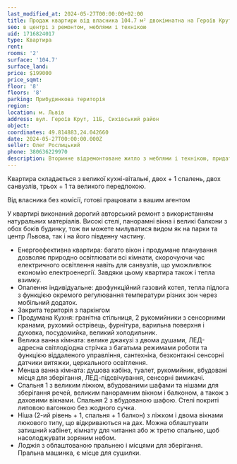 ```yaml
---
last_modified_at: 2024-05-27T00:00:00+02:00
title: Продаж квартири від власника 104.7 м² двокімнатна на Героїв Крут
seo: в центрі з ремонтом, меблями і технікою
uid: 1716824017
type: Квартира
rent:
rooms: '2'
surface: '104.7'
surface_land:
price: $199000
price_sqmt:
floor: '8'
floors: '8'
parking: Прибудинкова територія
region:
location: м. Львів
address: вул. Героїв Крут, 11Б, Сихівський район
object:
coordinates: 49.814883,24.042660
date: 2024-05-27T00:00:00.000Z
seller: Олег Рослицький
phone: 380636229970
description: Вторинне відремонтоване житло з меблями і технікою, придатне і готове для проживання
---
```


Квартира складається з великої кухні-вітальні, двох + 1 спалень, двох санвузлів, трьох + 1 та великого передпокою.

Від власника без комісії, готові працювати з вашим агентом

У квартирі виконаний дорогий авторський ремонт з використанням натуральних матеріалів. Високі стелі, панорамні вікна і великі балкони з обох боків будинку, тож ви можете милуватися видом як на парки та центр Львова, так і на його південну частину.

- Енергоефективна квартира: багато вікон і продумане планування дозволяє природно освітлювати всі кімнати, скорочуючи час електричного освітлення навіть для санвузлів, що уможливлює економію електроенергії. Завдяки цьому квартира також і тепла взимку.
- Опалення індивідуальне: двофункційний газовий котел, тепла підлога з функцією окремого регулювання температури різних зон через мобільний додаток.
- Закрита територія з паркінгом
- Продумана Кухня: гранітна стільниця, 2 рукомийники з сенсорними кранами, рухомий острівець, фурнітура, варильна поверхня і духовка, посудомийка, великий холодильник.
- Велика ванна кімната: велике джакузі з двома душами, ЛЕД-адресна світлодіодна стрічка з багатьма режимами роботи та функцією віддаленого управління, сантехніка, безконтакні сенсорні датчики витяжки, церкального освітлення.
- Менша ванна кімната: душова кабіна, туалет, рукомийник, вбудовані місця для зберігання, ЛЕД-підсвічування, сенсорні вимикачі.
- Спальня 1 з великим ліжком, вбудованими шафами та нішами для зберігання речей, великим панорамним вікном і балконом, а також з даховими вікнами. Спальня 2 з вбудованою шафою. Стелі покриті липовою вагонкою без жодного сучка.
- Ніша (2-ий рівень + 1, спальня + 1 балкон) з ліжком і двома вікнами люкового типу, що відкриваються на дах. Можна облаштувати затишний кабінет, кімнату для читання або ж третю спальню, щоб насолоджувати зоряним небом.
- Лоджія з облаштованою пральнею і місцями для зберігання. Пральна машинка, є місце для сушилки.
